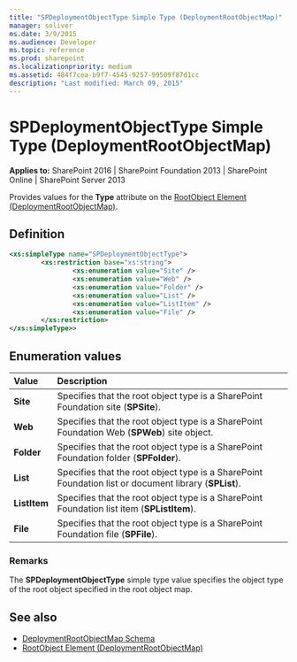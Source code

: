 ```yaml
---
title: "SPDeploymentObjectType Simple Type (DeploymentRootObjectMap)"
manager: soliver
ms.date: 3/9/2015
ms.audience: Developer
ms.topic: reference
ms.prod: sharepoint
ms.localizationpriority: medium
ms.assetid: 484f7cea-b9f7-4545-9257-99509f87d1cc
description: "Last modified: March 09, 2015"
---
```


# SPDeploymentObjectType Simple Type (DeploymentRootObjectMap)

**Applies to:** SharePoint 2016 | SharePoint Foundation 2013 | SharePoint Online | SharePoint Server 2013
  
Provides values for the **Type** attribute on the [RootObject Element (DeploymentRootObjectMap)](rootobject-element-deploymentrootobjectmap.md). 

## Definition

```XML
<xs:simpleType name="SPDeploymentObjectType">
        <xs:restriction base="xs:string">
                <xs:enumeration value="Site" />
                <xs:enumeration value="Web" />
                <xs:enumeration value="Folder" />
                <xs:enumeration value="List" /> 
                <xs:enumeration value="ListItem" />
                <xs:enumeration value="File" />
        </xs:restriction>
</xs:simpleType>>

```

## Enumeration values

|**Value**|**Description**|
|:-----|:-----|
|**Site** <br/> |Specifies that the root object type is a SharePoint Foundation site (**SPSite**).  <br/> |
|**Web** <br/> |Specifies that the root object type is a SharePoint Foundation Web (**SPWeb**) site object.  <br/> |
|**Folder** <br/> |Specifies that the root object type is a SharePoint Foundation folder (**SPFolder**).  <br/> |
|**List** <br/> |Specifies that the root object type is a SharePoint Foundation list or document library (**SPList**).  <br/> |
|**ListItem** <br/> |Specifies that the root object type is a SharePoint Foundation list item (**SPListItem**).  <br/> |
|**File** <br/> |Specifies that the root object type is a SharePoint Foundation file (**SPFile**).  <br/> |
   
### Remarks

The **SPDeploymentObjectType** simple type value specifies the object type of the root object specified in the root object map. 
  
## See also

- [DeploymentRootObjectMap Schema](deploymentrootobjectmap-schema.md)
- [RootObject Element (DeploymentRootObjectMap)](rootobject-element-deploymentrootobjectmap.md)

